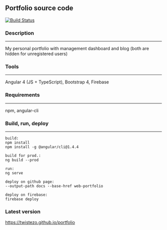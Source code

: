 ## Portfolio source code
[![Build Status](https://travis-ci.org/twistezo/portfolio.svg?branch=master)](https://travis-ci.org/twistezo/portfolio)

### Description
---
My personal portfolio with management dashboard and blog (both are hidden for unregistered users)

### Tools
---
Angular 4 (JS + TypeScript), Bootstrap 4, Firebase

### Requirements
---
npm, angular-cli

### Build, run, deploy
---
```
build:
npm install
npm install -g @angular/cli@1.4.4

build for prod.:
ng build --prod

run:
ng serve

deploy on github page: 
--output-path docs --base-href web-portfolio

deploy on firebase: 
firebase deploy
```

### Latest version
https://twistezo.github.io/portfolio